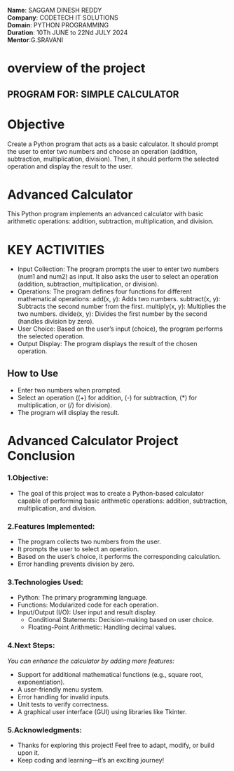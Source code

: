 **Name**: SAGGAM DINESH REDDY<br>
**Company**: CODETECH IT SOLUTIONS<br>
**Domain**: PYTHON PROGRAMMING<br>
**Duration**: 10Th JUNE to 22Nd JULY 2024<br>
**Mentor**:G.SRAVANI<br>

# overview of the project #

## PROGRAM FOR: SIMPLE CALCULATOR ##

# Objective #

Create a Python program that acts as a basic calculator. It should prompt the user to enter two numbers and choose an operation (addition, subtraction, multiplication, division). Then, it should perform the selected operation and display the result to the user.

# Advanced Calculator

This Python program implements an advanced calculator with basic arithmetic operations: addition, subtraction, multiplication, and division.

# KEY ACTIVITIES #

- Input Collection:
The program prompts the user to enter two numbers (num1 and num2) as input.
It also asks the user to select an operation (addition, subtraction, multiplication, or division).<br>
- Operations:
The program defines four functions for different mathematical operations:
add(x, y): Adds two numbers.
subtract(x, y): Subtracts the second number from the first.
multiply(x, y): Multiplies the two numbers.
divide(x, y): Divides the first number by the second (handles division by zero).<br>
- User Choice:
Based on the user’s input (choice), the program performs the selected operation.<br>
- Output Display:
The program displays the result of the chosen operation.

## How to Use

-  Enter two numbers when prompted.
-  Select an operation ((+) for addition, (-) for subtraction, (*) for multiplication, or (/) for division).
-  The program will display the result.

# Advanced Calculator Project Conclusion
###   1.Objective:    
* The goal of this project was to create a Python-based calculator capable of performing basic arithmetic operations: addition, subtraction, multiplication, and division.<br>
###   2.Features Implemented:
* The program collects two numbers from the user.
* It prompts the user to select an operation.
* Based on the user’s choice, it performs the corresponding calculation.
* Error handling prevents division by zero.<br>
###   3.Technologies Used:
* Python: The primary programming language.
* Functions: Modularized code for each operation.
* Input/Output (I/O): User input and result display.
  * Conditional Statements: Decision-making based on user choice.
  * Floating-Point Arithmetic: Handling decimal values.<br>
###   4.Next Steps:
  *You can enhance the calculator by adding more features:*
  * Support for additional mathematical functions (e.g., square root, exponentiation).
  * A user-friendly menu system.
  * Error handling for invalid inputs.
  * Unit tests to verify correctness.
  * A graphical user interface (GUI) using libraries like Tkinter.<br>
###   5.Acknowledgments:
  * Thanks for exploring this project! Feel free to adapt, modify, or build upon it.
  * Keep coding and learning—it’s an exciting journey!
